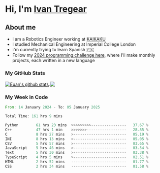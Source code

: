 # Hi, I'm [Ivan Tregear](https://www.linkedin.com/in/ivantregear/)

## About me

* I am a Robotics Engineer working at [KAIKAKU](https://github.com/KAIKAKU-AI)
* I studied Mechanical Engineering at Imperial College London
* I'm currently trying to learn Spanish :es:
* Follow my [2024 programming challenge here](https://github.com/ITregear?tab=repositories), where I'll make monthly projects, each written in a new language


### My GitHub Stats

<a href="#my-github-stats">
  <img align="center" src="https://github-readme-stats.vercel.app/api?username=itregear&count_private=true&show_icons=true&include_all_commits=true&theme=material-palenight" alt="Euan's github stats" />
</a>

<a href="#my-github-stats">
  <img align="center" src="https://github-readme-stats.vercel.app/api/top-langs/?username=itregear&layout=compact&theme=material-palenight" />
</a>

### My Week in Code
<!--START_SECTION:waka-->

```rust
From: 14 January 2024 - To: 05 January 2025

Total Time: 161 hrs 9 mins

Python        61 hrs 23 mins  >>>>>>>>>----------------   37.67 %
C++           47 hrs 1 min    >>>>>>>------------------   28.85 %
C             8 hrs 27 mins   >------------------------   05.19 %
INI           8 hrs 13 mins   >------------------------   05.05 %
CSV           5 hrs 57 mins   >------------------------   03.65 %
JavaScript    5 hrs 46 mins   >------------------------   03.54 %
Text          5 hrs 30 mins   >------------------------   03.38 %
TypeScript    4 hrs 5 mins    >------------------------   02.51 %
HTML          2 hrs 52 mins   -------------------------   01.77 %
CSS           2 hrs 34 mins   -------------------------   01.58 %
```

<!--END_SECTION:waka-->
